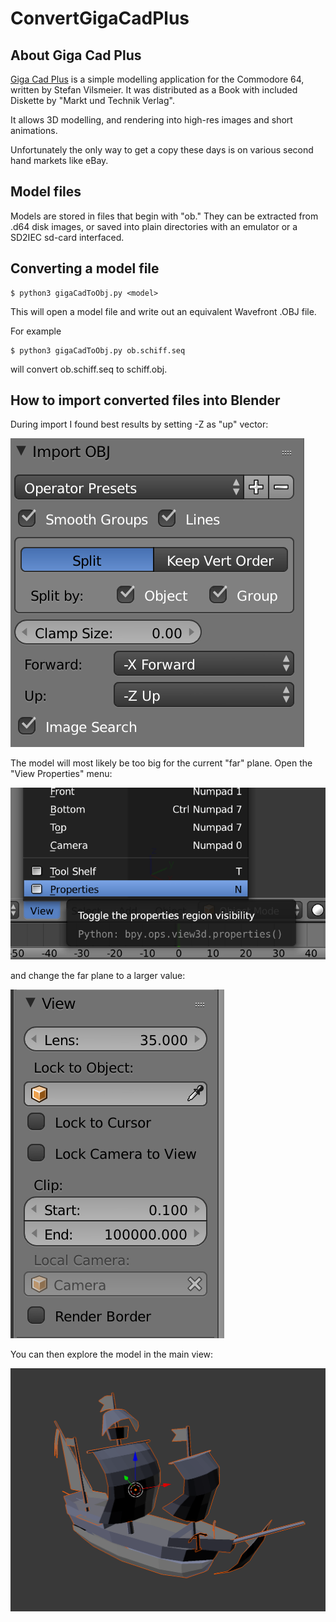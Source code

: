 # ConvertGigaCadPlus

## About Giga Cad Plus
[Giga Cad Plus](https://www.c64-wiki.de/wiki/3D-Konstruktion_mit_GIGA-CAD_Plus_auf_dem_C64/C128) is a simple modelling application for the Commodore 64, written by Stefan Vilsmeier. It was distributed as a Book with included Diskette by "Markt und Technik Verlag".  

It allows 3D modelling, and rendering into high-res images and short animations.

Unfortunately the only way to get a copy these days is on various second hand markets like eBay.

## Model files
Models are stored in files that begin with "ob." They can be extracted from .d64 disk images, or saved into plain directories with an emulator or a SD2IEC sd-card interfaced.

## Converting a model file
```console
$ python3 gigaCadToObj.py <model>
```
This will open a model file and write out an equivalent Wavefront .OBJ file.

For example
```console
$ python3 gigaCadToObj.py ob.schiff.seq
```
will convert ob.schiff.seq to schiff.obj.

## How to import converted files into Blender
During import I found best results by setting -Z as "up" vector:

![Obj Import Options](images/ObjImportOptions.png)

The model will most likely be too big for the current "far" plane. Open the "View Properties" menu:

![View Menu](https://raw.githubusercontent.com/JensRestemeier/ConvertGigaCadPlus/master//images/ViewMenu.png)

and change the far plane to a larger value:

![View Properties](https://raw.githubusercontent.com/JensRestemeier/ConvertGigaCadPlus/master//images/ViewProperties.png)

You can then explore the model in the main view:

![Ship Model](https://raw.githubusercontent.com/JensRestemeier/ConvertGigaCadPlus/master//images/Schiff.png)
